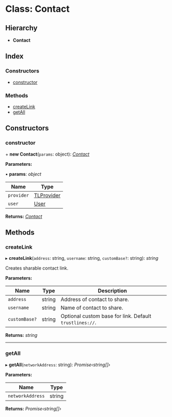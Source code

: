 # Class: Contact

## Hierarchy

- **Contact**

## Index

### Constructors

- [constructor](_contact_.contact.md#constructor)

### Methods

- [createLink](_contact_.contact.md#createlink)
- [getAll](_contact_.contact.md#getall)

## Constructors

### constructor

\+ **new Contact**(`params`: object): _[Contact](_contact_.contact.md)_

**Parameters:**

▪ **params**: _object_

| Name       | Type                                                             |
| ---------- | ---------------------------------------------------------------- |
| `provider` | [TLProvider](../interfaces/_providers_tlprovider_.tlprovider.md) |
| `user`     | [User](_user_.user.md)                                           |

**Returns:** _[Contact](_contact_.contact.md)_

## Methods

### createLink

▸ **createLink**(`address`: string, `username`: string, `customBase?`: string): _string_

Creates sharable contact link.

**Parameters:**

| Name          | Type   | Description                                             |
| ------------- | ------ | ------------------------------------------------------- |
| `address`     | string | Address of contact to share.                            |
| `username`    | string | Name of contact to share.                               |
| `customBase?` | string | Optional custom base for link. Default `trustlines://`. |

**Returns:** _string_

---

### getAll

▸ **getAll**(`networkAddress`: string): _Promise‹string[]›_

**Parameters:**

| Name             | Type   |
| ---------------- | ------ |
| `networkAddress` | string |

**Returns:** _Promise‹string[]›_
